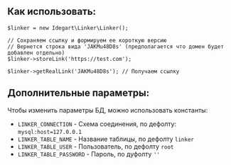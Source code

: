 ## Как использовать:

```
$linker = new Idegart\Linker\Linker();

// Сохраняем ссылку и формируем ее короткую версию
// Вернется строка вида 'JAKMu48D8s' (предполагается что домен будет добавлен отдельно)
$linker->storeLink('https://test.com');

$linker->getRealLink('JAKMu48D8s'); // Получаем ссылку

```

## Дополнительные параметры:
Чтобы изменить параметры БД, можно использовать константы:
+ `LINKER_CONNECTION` - Схема соединения, по дефолту: `mysql:host=127.0.0.1`
+ `LINKER_TABLE_NAME` - Название таблицы, по дефолту `linker`
+ `LINKER_TABLE_USER` - Пользователь, по дефолту `root`
+ `LINKER_TABLE_PASSWORD` - Пароль, по дуфолту `''` 
